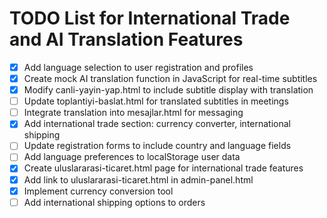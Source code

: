 # TODO List for International Trade and AI Translation Features

- [x] Add language selection to user registration and profiles
- [x] Create mock AI translation function in JavaScript for real-time subtitles
- [x] Modify canli-yayin-yap.html to include subtitle display with translation
- [ ] Update toplantiyi-baslat.html for translated subtitles in meetings
- [ ] Integrate translation into mesajlar.html for messaging
- [x] Add international trade section: currency converter, international shipping
- [ ] Update registration forms to include country and language fields
- [ ] Add language preferences to localStorage user data
- [x] Create uluslararasi-ticaret.html page for international trade features
- [x] Add link to uluslararasi-ticaret.html in admin-panel.html
- [x] Implement currency conversion tool
- [ ] Add international shipping options to orders
